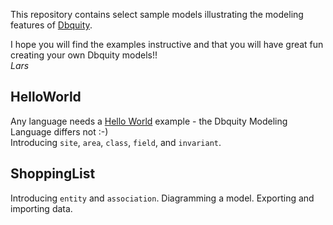 This repository contains select sample models illustrating the modeling features of [Dbquity](https://dbquity.com).

I hope you will find the examples instructive and that you will have great fun creating your own Dbquity models!!  
*Lars*

## HelloWorld
Any language needs a [Hello World](HelloWorld/README.md) example - the Dbquity Modeling Language differs not :-)  
Introducing `site`, `area`, `class`, `field`, and `invariant`.

## ShoppingList
Introducing `entity` and `association`. Diagramming a model. Exporting and importing data.